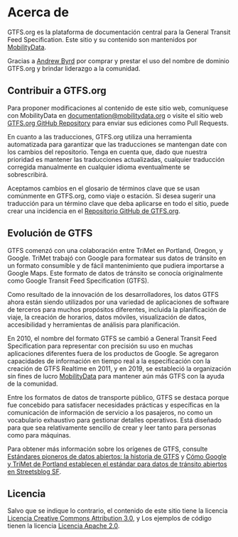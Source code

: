 # Acerca de 
 
 GTFS.org es la plataforma de documentación central para la General Transit Feed Specification. Este sitio y su contenido son mantenidos por [MobilityData](https://mobilitydata.org/). 
 
 Gracias a [Andrew Byrd](https://www.linkedin.com/in/byrdandrew) por comprar y prestar el uso del nombre de dominio GTFS.org y brindar liderazgo a la comunidad. 
 
## Contribuir a GTFS.org 
 
 Para proponer modificaciones al contenido de este sitio web, comuníquese con MobilityData en [documentation@mobilitydata.org](mailto:documentation@mobilitydata.org) o visite el sitio web [GTFS.org GitHub Repository](https://github.com/mobilitydata/gtfs.org) para enviar sus ediciones como Pull Requests. 
 
 En cuanto a las traducciones, GTFS.org utiliza una herramienta automatizada para garantizar que las traducciones se mantengan date con los cambios del repositorio. Tenga en cuenta que, dado que nuestra prioridad es mantener las traducciones actualizadas, cualquier traducción corregida manualmente en cualquier idioma eventualmente se sobrescribirá. 
 
 Aceptamos cambios en el glosario de términos clave que se usan comúnmente en GTFS.org, como viaje o estación. Si desea sugerir una traducción para un término clave que deba aplicarse en todo el sitio, puede crear una incidencia en el [Repositorio GitHub de GTFS.org](https://github.com/mobilitydata/gtfs.org). 
 
 
## Evolución de GTFS 
 
 GTFS comenzó con una colaboración entre TriMet en Portland, Oregon, y Google. TriMet trabajó con Google para formatear sus datos de tránsito en un formato consumible y de fácil mantenimiento que pudiera importarse a Google Maps. Este formato de datos de tránsito se conocía originalmente como Google Transit Feed Specification (GTFS). 
 
 Como resultado de la innovación de los desarrolladores, los datos GTFS ahora están siendo utilizados por una variedad de aplicaciones de software de terceros para muchos propósitos diferentes, incluida la planificación de viaje, la creación de horarios, datos móviles, visualización de datos, accesibilidad y herramientas de análisis para planificación. 
 
 En 2010, el nombre del formato GTFS se cambió a General Transit Feed Specification para representar con precisión su uso en muchas aplicaciones diferentes fuera de los productos de Google. Se agregaron capacidades de información en tiempo real a la especificación con la creación de GTFS Realtime en 2011, y en 2019, se estableció la organización sin fines de lucro [MobilityData](https://mobilitydata.org/) para mantener aún más GTFS con la ayuda de la comunidad. 
 
 Entre los formatos de datos de transporte público, GTFS se destaca porque fue concebido para satisfacer necesidades prácticas y específicas en la comunicación de información de servicio a los pasajeros, no como un vocabulario exhaustivo para gestionar detalles operativos. Está diseñado para que sea relativamente sencillo de crear y leer tanto para personas como para máquinas. 
 
 Para obtener más información sobre los orígenes de GTFS, consulte [Estándares pioneros de datos abiertos: la historia de GTFS](https://beyondtransparency.org/chapters/part-2/pioneering-open-data-standards-the-gtfs-story/) y [Cómo Google y TriMet de Portland establecen el estándar para datos de tránsito abiertos en Streetsblog SF](https://sf.streetsblog.org/2010/01/05/how-google-and-portlands-trimet-set-el-estándar-para-datos-de-tránsito-abierto). 
 
## Licencia 
 
 Salvo que se indique lo contrario, el contenido de este sitio tiene la licencia [Licencia Creative Commons Attribution 3.0](https://creativecommons.org/licenses/by/3.0/), y Los ejemplos de código tienen la licencia [Licencia Apache 2.0](https://www.apache.org/licenses/LICENSE-2.0).